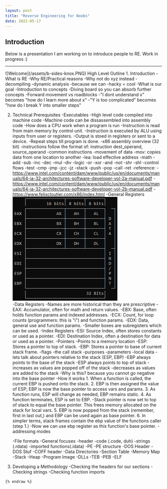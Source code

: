 ```yaml
---
layout: post
title: "Reverse Engineering for Noobs"
date: 2022-05-17
---
```


<h2>Introduction</h2>  
Below is a presentation I am working on to introduce people to RE. Work in progress :)  
<hr>  
![Welcome](/assets/b-sides-knox.PNG)  
High Level Outline
1. Introduction
    -What is RE
    -Why RE/Practical reasons
        -Why not do xyz instead
            -decompiling
            -dynamic analysis
            -because we can
            -hacky = cool
    -What is our goal
        -Introduction to concepts
        -Diving board so you can absorb further concepts
            -Forward movement vs roadblocks
                -"I dont understand x" becomes "how do I learn more about x"
                -"Y is too complicated" becomes "how do I break Y into smaller steps"

2. Technical Prerequisites
    -Executables
        -High level code compiled into machine code
        -Machine code can be dissassembled into assembly code
    -How does a CPU work when a program is run
        -Instruction is read from main memory by control unit.
        -Instruction is executed by ALU using inputs from user or registers.
        -Output is stoed in registers or sent to a device.
        -Repeat steps till program is done.
    -x86 assembly overview (32 bit)
        -instructions follow the format of:
            instruction dest_operand, source_operand
        -common instructions
            -movement of data
                -mov: copies data from one location to another
                -lea: load effective address
            -math
                -add
                -sub
                -inc
                -dec
                -mul
                -div
            -logic
                -or
                -xor
                -and
                -not
                -shr
                -shl
            -control flows
                -test
                -cmp
                -jmp
                -jcc
                -jz
            -stack
                -push
                -pop
                -call
                -ret
            -reference:
                -https://www.intel.com/content/dam/www/public/us/en/documents/manuals/64-ia-32-architectures-software-developer-vol-2a-manual.pdf
                -https://www.intel.com/content/dam/www/public/us/en/documents/manuals/64-ia-32-architectures-software-developer-vol-2b-manual.pdf
                -https://www.felixcloutier.com/x86/index.html
        -General Registers
![Registers](/assets/b-sides-knox2.PNG)  
            -Data Registers
                -Names are more historical than they are prescriptive
                -EAX: Accumulator, often for math and return values.
                -EBX: Base, often holds function params and indexed addresses.
                -ECX: Count, for loop counts (programmers: this is "i") and function params.
                -EDX: Data, general use and function params.
                -Smaller boxes are subregisters which can be used. 
            -Index Registers
                -ESI: Source Index, often stores constants or used as a pointer.
                -EDI: Destination Index, often a destination for data or used as a pointer.
            -Pointers
                -Points to a memory location
                -ESP: Stores a pointer to top of stack.
                -EBP: Stores a pointer to base of current stack frame.
        -flags
        -the call stack
            -purposes
            -parameters
            -local data
            -lets talk about pointers relative to the stack (ESP, EBP)
                -EBP always points to the base of the stack
                -ESP always points to top of stack
                    -increases as values are popped off of the stack
                    -decreases as values are added to the stack
                    -Why is this? because you cannot go negative into the base pointer
            -How it works
                1. When a function is called, the current EBP is pushed onto the stack.
                2. EBP is then assigned the value of ESP; EBP is now the base pointer to access vars and params.
                3. As function runs, ESP will change as needed, EBP remains static.
                4. As function terminates, ESP is set to EBP. 
                    -Stack pointer is now set to top of stack to equal the base pointer. This frees memory allocated on the stack for local vars.
                5. EBP is now popped from the stack (remember, first in last out,) and EBP can be used again as base pointer.
                6. In simpler terms, stack frames contain the ebp value of the functions caller (step 1.)
                    -Now we can use ebp register as this function's base pointer.
        -addressing modes

    -File formats
        -General focuses
            -header
            -code (.code, duh)
            -strings (.rdata)
            -imported functions(.idata)
        -PE
            -PE structure
                -DOS Header
                -DOS Stuf
                -COFF header
                -Data Directories
                -Section Table
            -Memory Map
                -Stack
                -Heap
                -Program Image
                -DLLs
                -TEB
                -PEB
        -ELF

3. Developing a Methodology
    -Checking the headers for our sections
    -Checking strings
    -Checking function imports

```  
{% endraw %}  
